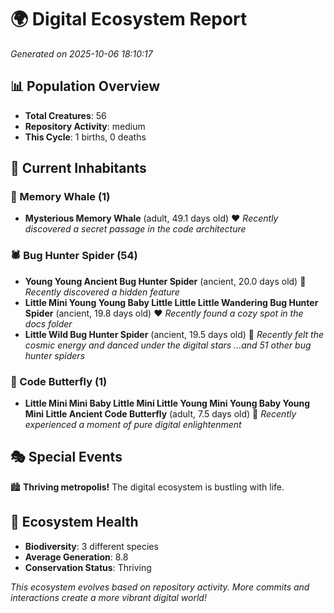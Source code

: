 # 🌍 Digital Ecosystem Report
*Generated on 2025-10-06 18:10:17*

## 📊 Population Overview
- **Total Creatures**: 56
- **Repository Activity**: medium
- **This Cycle**: 1 births, 0 deaths

## 👥 Current Inhabitants

### 🐋 Memory Whale (1)
- **Mysterious Memory Whale** (adult, 49.1 days old) ❤️
  *Recently discovered a secret passage in the code architecture*

### 🕷️ Bug Hunter Spider (54)
- **Young Young Ancient Bug Hunter Spider** (ancient, 20.0 days old) 💛
  *Recently discovered a hidden feature*
- **Little Mini Young Young Baby Little Little Little Wandering Bug Hunter Spider** (ancient, 19.8 days old) ❤️
  *Recently found a cozy spot in the docs folder*
- **Little Wild Bug Hunter Spider** (ancient, 19.5 days old) 💛
  *Recently felt the cosmic energy and danced under the digital stars*
  *...and 51 other bug hunter spiders*

### 🦋 Code Butterfly (1)
- **Little Mini Mini Baby Little Mini Little Young Mini Young Baby Young Mini Little Ancient Code Butterfly** (adult, 7.5 days old) 💚
  *Recently experienced a moment of pure digital enlightenment*

## 🎭 Special Events

🏙️ **Thriving metropolis!** The digital ecosystem is bustling with life.

## 🔬 Ecosystem Health
- **Biodiversity**: 3 different species
- **Average Generation**: 8.8
- **Conservation Status**: Thriving

*This ecosystem evolves based on repository activity. More commits and interactions create a more vibrant digital world!*